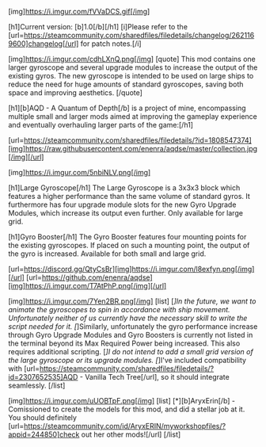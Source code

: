 [img]https://i.imgur.com/fVVaDCS.gif[/img]

[h1]Current version: [b]1.0[/b][/h1]
[i]Please refer to the [url=https://steamcommunity.com/sharedfiles/filedetails/changelog/2621169600]changelog[/url] for patch notes.[/i]

[img]https://i.imgur.com/cdhLXnQ.png[/img]
[quote]
This mod contains one larger gyroscope and several upgrade modules to increase the output of the existing gyros. The new gyroscope is intended to be used on large ships to reduce the need for huge amounts of standard gyroscopes, saving both space and improving aesthetics.
[/quote]

[h1][b]AQD - A Quantum of Depth[/b] is a project of mine, encompassing multiple small and larger mods aimed at improving the gameplay experience and eventually overhauling larger parts of the game:[/h1]

[url=https://steamcommunity.com/sharedfiles/filedetails/?id=1808547374][img]https://raw.githubusercontent.com/enenra/aqdse/master/collection.jpg[/img][/url]

[img]https://i.imgur.com/5nbiNLV.png[/img]

[h1]Large Gyroscope[/h1]
The Large Gyroscope is a 3x3x3 block which features a higher performance than the same volume of standard gyros. It furthermore has four upgrade module slots for the new Gyro Upgrade Modules, which increase its output even further. Only available for large grid.

[h1]Gyro Booster[/h1]
The Gyro Booster features four mounting points for the existing gyroscopes. If placed on such a mounting point, the output of the gyro is increased. Available for both small and large grid.

[url=https://discord.gg/QtyCsBr][img]https://i.imgur.com/l8exfyn.png[/img][/url]
[url=https://github.com/enenra/aqdse][img]https://i.imgur.com/T7AtPhP.png[/img][/url]

[img]https://i.imgur.com/7Yen2BR.png[/img]
[list]
[*]In the future, we want to animate the gyroscopes to spin in accordance with ship movement. Unfortunately neither of us currently have the necessary skill to write the script needed for it.
[*]Similarly, unfortunately the gyro performance increase through Gyro Upgrade Modules and Gyro Boosters is currently not listed in the terminal beyond its Max Required Power being increased. This also requires additional scripting.
[*]I do not intend to add a small grid version of the large gyroscope or its upgrade modules.
[*]I've included compatibility with [url=https://steamcommunity.com/sharedfiles/filedetails/?id=2307652535]AQD - Vanilla Tech Tree[/url], so it should integrate seamlessly.
[/list]

[img]https://i.imgur.com/uUOBTpF.png[/img]
[list]
[*][b]AryxErin[/b] - Comissioned to create the models for this mod, and did a stellar job at it. You should definitely [url=https://steamcommunity.com/id/AryxERIN/myworkshopfiles/?appid=244850]check out her other mods![/url]
[/list]